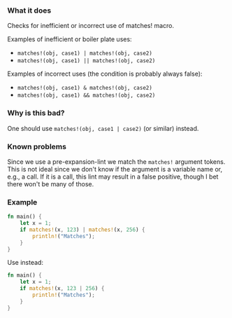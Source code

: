 ### What it does
Checks for inefficient or incorrect use of matches! macro.

Examples of inefficient or boiler plate uses:
- `matches!(obj, case1) | matches!(obj, case2)`
- `matches!(obj, case1) || matches!(obj, case2)`

Examples of incorrect uses (the condition is probably always false):
- `matches!(obj, case1) & matches!(obj, case2)`
- `matches!(obj, case1) && matches!(obj, case2)`

### Why is this bad?
One should use `matches!(obj, case1 | case2)` (or similar) instead.

### Known problems
Since we use a pre-expansion-lint we match the `matches!` argument tokens.
This is not ideal since we don't know if the argument is a variable name or, e.g.,
a call. If it is a call, this lint may result in a false positive, though I bet
there won't be many of those.


### Example
```rust
fn main() {
    let x = 1;
    if matches!(x, 123) | matches!(x, 256) {
        println!("Matches");
    }
}
```

Use instead:
```rust
fn main() {
    let x = 1;
    if matches!(x, 123 | 256) {
        println!("Matches");
    }
}
```
